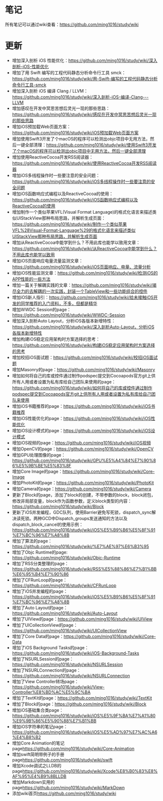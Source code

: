 # 笔记
所有笔记可以通过wiki查看：<https://github.com/ming1016/study/wiki>

# 更新
* 增加深入剖析 iOS 性能优化：<https://github.com/ming1016/study/wiki/深入剖析-iOS-性能优化>
* 增加了用 Swift 编写的工程代码静态分析命令行工具 smck：<https://github.com/ming1016/study/wiki/用-Swift-编写的工程代码静态分析命令行工具-smck>
* 增加深入剖析 iOS 编译 Clang / LLVM：<https://github.com/ming1016/study/wiki/深入剖析-iOS-编译-Clang---LLVM>
* 增加感叹在开发中冥思苦想后灵光一现的那些思路：<https://github.com/ming1016/study/wiki/感叹在开发中冥思苦想后灵光一现的那些思路>
* 增加iOS预加载Web页面方案：<https://github.com/ming1016/study/wiki/iOS预加载Web页面方案>
* 增加使用Swift3开发了个macOS的程序可以检测出objc项目中无用方法，然后一键全部清理：<https://github.com/ming1016/study/wiki/使用Swift3开发了个macOS的程序可以检测出objc项目中无用方法，然后一键全部清理>
* 增加使用ReactiveCocoa开发RSS阅读器：<https://github.com/ming1016/study/wiki/使用ReactiveCocoa开发RSS阅读器>
* 增加iOS多线程操作时一些要注意的安全问题：<https://github.com/ming1016/study/wiki/iOS多线程操作时一些要注意的安全问题>
* 增加iOS函数响应式编程以及ReactiveCocoa的使用：<https://github.com/ming1016/study/wiki/iOS函数响应式编程以及ReactiveCocoa的使用>
* 增加制作一个类似苹果VFL(Visual Format Language)的格式化语言来描述类似UIStackView那种布局思路，并解析生成页面：<https://github.com/ming1016/study/wiki/制作一个类似苹果VFL%28Visual-Format-Language%29的格式化语言来描述类似UIStackView那种布局思路，并解析生成页面>
* 增加从ReactiveCocoa中能学到什么？不用此库也能学以致用文章：<https://github.com/ming1016/study/wiki/从ReactiveCocoa中能学到什么？不用此库也能学以致用>
* 增加iOS页面响应电量流量监测文章：<https://github.com/ming1016/study/wiki/iOS页面响应、电量、流量分析>
* 增加iOS性能监测文章：<https://github.com/ming1016/study/wiki/检测iOS的APP性能的一些方法>
* 增加一篇关于解耦实践的文章：<https://github.com/ming1016/study/wiki/竭尽全力的去解耦的一次实践，封装一个TableView和一些功能组合的控件>
* 增加iOS新人指引：<https://github.com/ming1016/study/wiki/给未接触iOS开发的同学推荐的入门资料，不多，但都是精华>
* 增加WWDC Session的page：<https://github.com/ming1016/study/wiki/WWDC-Session>
* 增加深入剖析Auto Layout，分析iOS各版本新增特性：<https://github.com/ming1016/study/wiki/深入剖析Auto-Layout，分析iOS各版本新增特性>
* 增加构建iOS稳定应用架构时方案选择的思考：<https://github.com/ming1016/study/wiki/构建iOS稳定应用架构时方案选择的思考>
* 增加校招iOS面试题：<https://github.com/ming1016/study/wiki/校招iOS面试题>
* 增加Masonry的page：<https://github.com/ming1016/study/wiki/Masonry>
* 增加如何将自己的库或控件通过制作podspec提交到Cocoapods官方git上供所有人用或者设置为私有库给自己团队来使用的page：<https://github.com/ming1016/study/wiki/如何将自己的库或控件通过制作podspec提交到Cocoapods官方git上供所有人用或者设置为私有库给自己团队来使用>
* 增加iOS书籍推荐的page：<https://github.com/ming1016/study/wiki/iOS书籍推荐>
* 增加iOS性能优化的page：<https://github.com/ming1016/study/wiki/iOS性能优化>
* 增加iOS设计模式的page：<https://github.com/ming1016/study/wiki/iOS设计模式>
* 增加iOS视频的page：<https://github.com/ming1016/study/wiki/iOS视频>
* 增加OpenCV的page：<https://github.com/ming1016/study/wiki/OpenCV>
* 增加GPU处理图像的page：<https://github.com/ming1016/study/wiki/GPU%E5%A4%84%E7%90%86%E5%9B%BE%E5%83%8F>
* 增加Core Image的page：<https://github.com/ming1016/study/wiki/Core-Image>
* 增加PhotoKit的page：<https://github.com/ming1016/study/wiki/PhotoKit>
* 增加Camera的page：<https://github.com/ming1016/study/wiki/Camera>
* 更新了Block的page，添加了block的创建，不带参数的block，block闭包，修改非局部变量，block作为函数参数，定义block类型的内容：<https://github.com/ming1016/study/wiki/Block>
* 更新了iOS并发编程，GDC队列，使用Barrier避免写死锁，dispatch_sync解决读死锁。两种GCD中Dispatch_groups发送通知的方法以及dispatch_block_cancel的使用示例：<https://github.com/ming1016/study/wiki/iOS%E5%B9%B6%E5%8F%91%E7%BC%96%E7%A8%8B>
* 增加了算法的page：<https://github.com/ming1016/study/wiki/%E7%AE%97%E6%B3%95>
* 增加了Objc Runtime的page: <https://github.com/ming1016/study/wiki/Objc-Runtime>
* 增加了RSS分类整理的page：<https://github.com/ming1016/study/wiki/RSS%E5%88%86%E7%B1%BB%E6%95%B4%E7%90%86>
* 增加了CFRunLoop的page：<https://github.com/ming1016/study/wiki/CFRunLoop>
* 增加了iOS并发编程的page：<https://github.com/ming1016/study/wiki/iOS%E5%B9%B6%E5%8F%91%E7%BC%96%E7%A8%8B>
* 增加了Auto Layout的page：<https://github.com/ming1016/study/wiki/Auto-Layout>
* 增加了UIView的page：<https://github.com/ming1016/study/wiki/UIView>
* 增加了UICollectionView的page：<https://github.com/ming1016/study/wiki/UICollectionView>
* 增加了Core Data的page：<https://github.com/ming1016/study/wiki/Core-Data>
* 增加了iOS Background Tasks的page：<https://github.com/ming1016/study/wiki/iOS-Background-Tasks>
* 增加了NSURLSession的page：<https://github.com/ming1016/study/wiki/NSURLSession>
* 增加了NSURLConnection的page：<https://github.com/ming1016/study/wiki/NSURLConnection>
* 增加了View Controller转场page：<https://github.com/ming1016/study/wiki/View-Controller%E8%BD%AC%E5%9C%BA>
* 增加了TextKit的page：<https://github.com/ming1016/study/wiki/TextKit>
* 增加了Block的page：<https://github.com/ming1016/study/wiki/Block>
* 增加iOS基础集合类page：<https://github.com/ming1016/study/wiki/iOS%E5%9F%BA%E7%A1%80%E9%9B%86%E5%90%88%E7%B1%BB>
* 增加iOS字符串的笔记page：<https://github.com/ming1016/study/wiki/iOS%E5%AD%97%E7%AC%A6%E4%B8%B2>
* 增加Core Animation的笔记page<https://github.com/ming1016/study/wiki/Core-Animation>
* 增加swift简明带例子的手册page<https://github.com/ming1016/study/wiki/swift>
* 增加Xcode调试之LLDB的page<https://github.com/ming1016/study/wiki/Xcode%E8%B0%83%E8%AF%95%E4%B9%8BLLDB>
* 增加Markdown实用的page<https://github.com/ming1016/study/wiki/MarkDown>
* 添加wiki首页<https://github.com/ming1016/study/wiki>

